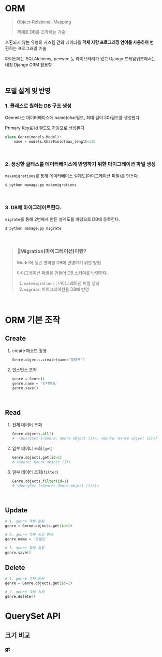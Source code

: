 # ORM

> Object-Relational-Mapping
>
> 객체로 DB를 조작하는 기술!

호환되지 않는 유형의 시스템 간의 데이터를 **객체 지향 프로그래밍 언어를 사용하여** 변환하는 프로그래밍 기술

파이썬에는 SQLAlchemy, peewee 등 라이브러리가 있고 Django 프레임워크에서는 내장 Django ORM 활용함

&nbsp;

## 모델 설계 및 반영

### 1. 클래스로 원하는 DB 구조 생성

Genre라는 데이터베이스에 name(char필드, 최대 길이 30)필드를 생성한다.

Primary Key로 id 필드도 자동으로 생성된다.

```python
class Genre(models.Model):
	name = models.CharField(max_length=30)
```

&nbsp;

### 2. 생성한 클래스를 데이터베이스에 반영하기 위한 마이그레이션 파일 생성

`makemigrations`를 통해 데이터베이스 설계도(마이그레이션 파일)를 만든다.

```bash
$ python manage.py makemigrations
```

&nbsp;

### 3. DB에 마이그레이트한다.

`migrate`를 통해 2번에서 만든 설계도를 바탕으로 DB에 등록한다.

```bash
$ python manage.py migrate
```

&nbsp;

> ### 📌Migration(마이그레이션)이란?
>
> Model에 생긴 변화를 DB에 반영하기 위한 방법
>
> 마이그레이션 파일을 만들어 DB 스키마를 반영한다.
>
> 1. `makemigrations` : 마이그레이션 파일 생성
> 2. `migrate`: 마이그레이션을 DB에 반영

&nbsp;

# ORM 기본 조작

## Create

1. create 메소드 활용

   ```python
   Genre.objects.create(name='발라드')
   ```

2. 인스턴스 조작

   ```python
   genre = Genre()
   genre.name = '인디밴드'
   genre.save()
   ```

&nbsp;

## Read

1. 전체 데이터 조회

   ```python
   Genre.objects.all()
   #  <QuerySet [<Genre: Genre object (1)>, <Genre: Genre object (2)>]>
   ```

2. 일부 데이터 조회 (`get`)

   ```python
   Genre.objects.get(id=1)
   # <Genre: Genre object (1)>
   ```

3. 일부 데이터 조회(`filter`)

   ```python
   Genre.objects.filter(id=1)
   # <QuerySet [<Genre: Genre object (1)>]>
   ```

&nbsp;

## Update

```python
# 1. genre 객체 활용
genre = Gerne.objects.get(id=1)

# 2. genre 객체 속성 변경
genre.name = '트로트'

# 3. genre 객체 저장
genre.save()
```



## Delete

```python
# 1. genre 객체 활용
genre = Genre.objects.get(id=1)

# 2. genre 객체 삭제
genre.delete()
```



# QuerySet API

## 크기 비교

### gt

